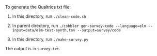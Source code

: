 To generate the Qualtrics txt file:

1. In this directory, run `./clean-code.sh`

2. In parent directory, run `./cobbler gen-survey-code --language=elm --input=data/elm-test-synth.tsv --output=survey/code`

3. In this directory, run `./make-survey.py`

The output is in `survey.txt`.
